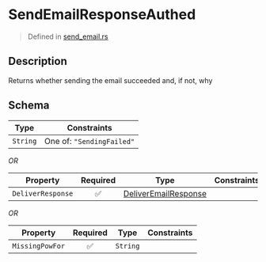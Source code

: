 # SendEmailResponseAuthed
> Defined in [send_email.rs](../../../../../interface/src/interface/routes/native/send_email.rs)

## Description
Returns whether sending the email succeeded and, if not, why

## Schema

| Type | Constraints |
| --- | --- |
| `String` | One of: `"SendingFailed"` |

*OR*

| Property | Required | Type | Constraints |
| --- | :---: | --- | --- |
| `DeliverResponse` | ✅ | [DeliverEmailResponse](../../../routes/foreign/deliver_email/DeliverEmailResponse.md) |     | 


*OR*

| Property | Required | Type | Constraints |
| --- | :---: | --- | --- |
| `MissingPowFor` | ✅ | `String` |     | 


